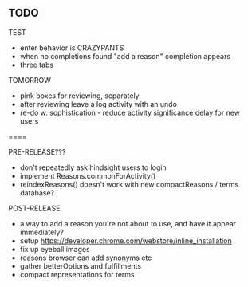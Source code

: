 ## TODO

TEST
- enter behavior is CRAZYPANTS
- when no completions found "add a reason" completion appears
- three tabs



TOMORROW
- pink boxes for reviewing, separately
- after reviewing leave a log activity with an undo
- re-do w. sophistication - reduce activity significance delay for new users

====

PRE-RELEASE???
- don't repeatedly ask hindsight users to login
- implement Reasons.commonForActivity()
- reindexReasons() doesn't work with new compactReasons / terms database?


POST-RELEASE
- a way to add a reason you're not about to use, and have it appear immediately?
- setup https://developer.chrome.com/webstore/inline_installation
- fix up eyeball images
- reasons browser can add synonyms etc
- gather betterOptions and fulfillments
- compact representations for terms
